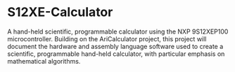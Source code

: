 # S12XE-Calculator
A hand-held scientific, programmable calculator using the NXP 9S12XEP100  microcontroller.
Building on the AriCalculator project, this project will document the hardware and assembly language software used to create a scientific, programmable hand-held calculator, with particular emphasis on mathematical algorithms.

